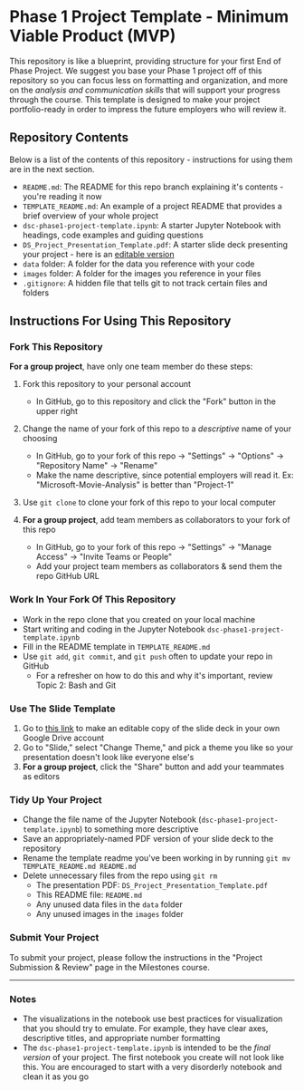 # Phase 1 Project Template - Minimum Viable Product (MVP)

This repository is like a blueprint, providing structure for your first End of Phase Project. We suggest you base your Phase 1 project off of this repository so you can focus less on formatting and organization, and more on the _analysis and communication skills_ that will support your progress through the course. This template is designed to make your project portfolio-ready in order to impress the future employers who will review it. 

## Repository Contents

Below is a list of the contents of this repository - instructions for using them are in the next section.

- `README.md`: The README for this repo branch explaining it's contents - you're reading it now
- `TEMPLATE_README.md`: An example of a project README that provides a brief overview of your whole project
- `dsc-phase1-project-template.ipynb`: A starter Jupyter Notebook with headings, code examples and guiding questions
- `DS_Project_Presentation_Template.pdf`: A starter slide deck presenting your project - here is an [editable version](https://docs.google.com/presentation/d/1PaiH1bleXnhiPjTPsAXQSiAK0nkaRlseQIr_Yb-0mz0/copy)
- `data` folder: A folder for the data you reference with your code
- `images` folder: A folder for the images you reference in your files 
- `.gitignore`: A hidden file that tells git to not track certain files and folders

## Instructions For Using This Repository

### Fork This Repository

**For a group project**, have only one team member do these steps:

1. Fork this repository to your personal account
   - In GitHub, go to this repository and click the "Fork" button in the upper right
   
2. Change the name of your fork of this repo to a _descriptive_ name of your choosing
   - In GitHub, go to your fork of this repo -> "Settings" -> "Options" -> "Repository Name" -> "Rename"
   - Make the name descriptive, since potential employers will read it. Ex: "Microsoft-Movie-Analysis" is better than "Project-1"

3. Use `git clone` to clone your fork of this repo to your local computer

4. **For a group project**, add team members as collaborators to your fork of this repo
   - In GitHub, go to your fork of this repo -> "Settings" -> "Manage Access" -> "Invite Teams or People"
   - Add your project team members as collaborators & send them the repo GitHub URL

### Work In Your Fork Of This Repository

- Work in the repo clone that you created on your local machine
- Start writing and coding in the Jupyter Notebook `dsc-phase1-project-template.ipynb`
- Fill in the README template in `TEMPLATE_README.md`
- Use `git add`, `git commit`, and `git push` often to update your repo in GitHub
   - For a refresher on how to do this and why it's important, review Topic 2: Bash and Git

### Use The Slide Template

1. Go to [this link](https://docs.google.com/presentation/d/1PaiH1bleXnhiPjTPsAXQSiAK0nkaRlseQIr_Yb-0mz0/copy) to make an editable copy of the slide deck in your own Google Drive account
2. Go to "Slide," select "Change Theme," and pick a theme you like so your presentation doesn't look like everyone else's
3. **For a group project**, click the "Share" button and add your teammates as editors

### Tidy Up Your Project

- Change the file name of the Jupyter Notebook (`dsc-phase1-project-template.ipynb`) to something more descriptive
- Save an appropriately-named PDF version of your slide deck to the repository
- Rename the template readme you've been working in by running `git mv TEMPLATE_README.md README.md`
- Delete unnecessary files from the repo using `git rm`
   - The presentation PDF: `DS_Project_Presentation_Template.pdf`
   - This README file: `README.md`
   - Any unused data files in the `data` folder
   - Any unused images in the `images` folder

### Submit Your Project

To submit your project, please follow the instructions in the "Project Submission & Review" page in the Milestones course.

***
### Notes

- The visualizations in the notebook use best practices for visualization that you should try to emulate. For example, they have clear axes, descriptive titles, and appropriate number formatting
- The `dsc-phase1-project-template.ipynb` is intended to be the _final version_ of your project. The first notebook you create will not look like this. You are encouraged to start with a very disorderly notebook and clean it as you go
